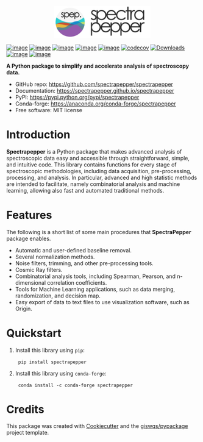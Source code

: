 <center>
    <img src="https://raw.githubusercontent.com/enricgrau/spectrapepper/main/docs/_static/spectrapepperlogo-alt.png" width="50%">
</center>

[![image](https://img.shields.io/pypi/v/spectrapepper.svg)](https://pypi.python.org/pypi/spectrapepper)
[![image](https://img.shields.io/conda/vn/conda-forge/spectrapepper.svg)](https://anaconda.org/conda-forge/spectrapepper)
[![image](https://img.shields.io/badge/License-MIT-yellow.svg)](https://opensource.org/licenses/MIT)
[![image](https://img.shields.io/lgtm/grade/python/g/enricgrau/spectrapepper.svg?logo=lgtm&logoWidth=18)](https://lgtm.com/projects/g/enricgrau/spectrapepper/context:python)
[![image](https://github.com/enricgrau/spectrapepper/workflows/docs/badge.svg)](https://enricgrau.github.io/spectrapepper)
[![codecov](https://codecov.io/gh/enricgrau/spectrapepper/branch/main/graph/badge.svg?token=IVM5BFGYHV)](https://codecov.io/gh/enricgrau/spectrapepper)
[![Downloads](https://static.pepy.tech/personalized-badge/spectrapepper?period=total&units=none&left_color=grey&right_color=blue&left_text=pypi%20downloads)](https://pepy.tech/project/spectrapepper)
[![image](https://img.shields.io/conda/dn/conda-forge/spectrapepper?color=blue&label=conda%20downloads)](https://anaconda.org/conda-forge/spectrapepper)
[![image](https://img.shields.io/badge/stackoverflow-Ask%20a%20question-brown?logo=stackoverflow&logoWidth=18&logoColor=white)](https://stackoverflow.com/questions/tagged/spectrapepper)

**A Python package to simplify and accelerate analysis of spectroscopy data.**

* GitHub repo: https://github.com/spectrapepper/spectrapepper
* Documentation: https://spectrapepper.github.io/spectrapepper
* PyPI: https://pypi.python.org/pypi/spectrapepper
* Conda-forge: https://anaconda.org/conda-forge/spectrapepper
* Free software: MIT license

# Introduction

**Spectrapepper** is a Python package that makes advanced analysis of spectroscopic data easy and accessible
through straightforward, simple, and intuitive code. This library contains functions for every stage of spectroscopic
methodologies, including data acquisition, pre-processing, processing, and analysis. In particular, advanced and high
statistic methods are intended to facilitate, namely combinatorial analysis and machine learning, allowing also
fast and automated traditional methods.

# Features

The following is a short list of some main procedures that **SpectraPepper** package enables.

* Automatic and user-defined baseline removal.
* Several normalization methods.
* Noise filters, trimming, and other pre-processing tools.
* Cosmic Ray filters.
* Combinatorial analysis tools, including Spearman, Pearson, and n-dimensional correlation coefficients.
* Tools for Machine Learning applications, such as data merging, randomization, and decision map.
* Easy export of data to text files to use visualization software, such as Origin.

# Quickstart

1. Install this library using ``pip``:

        pip install spectrapepper

2. Install this library using ``conda-forge``:

        conda install -c conda-forge spectrapepper

# Credits


This package was created with [Cookiecutter](https://github.com/cookiecutter/cookiecutter) and the
[giswqs/pypackage](https://github.com/giswqs/pypackage) project template.
